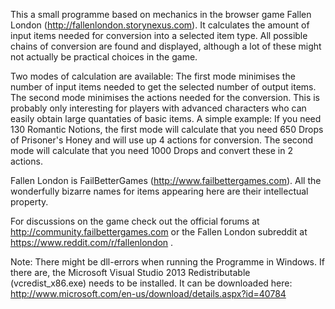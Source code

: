 This a small programme based on mechanics in the browser game Fallen London (http://fallenlondon.storynexus.com). 
It calculates the amount of input items needed for conversion into a selected item type. All possible chains of 
conversion are found and displayed, although a lot of these might not actually be practical choices in the game.

Two modes of calculation are available: The first mode minimises the number of input items needed to get the 
selected number of output items. The second mode minimises the actions needed for the conversion. This is 
probably only interesting for players with advanced characters who can easily obtain large quantaties of basic 
items. A simple example: If you need 130 Romantic Notions, the first mode will calculate that you need 650 Drops 
of Prisoner's Honey and will use up 4 actions for conversion. The second mode will calculate that you need 1000 
Drops and convert these in 2 actions.

Fallen London</a> is FailBetterGames (http://www.failbettergames.com). All the wonderfully bizarre names for 
items appearing here are their intellectual property.

For discussions on the game check out the official forums at http://community.failbettergames.com or the Fallen 
London subreddit at https://www.reddit.com/r/fallenlondon .

Note:  There might be dll-errors when running the Programme in Windows. If there are, the Microsoft Visual Studio 2013 Redistributable (vcredist_x86.exe) needs to be installed. It can be downloaded here:
http://www.microsoft.com/en-us/download/details.aspx?id=40784
